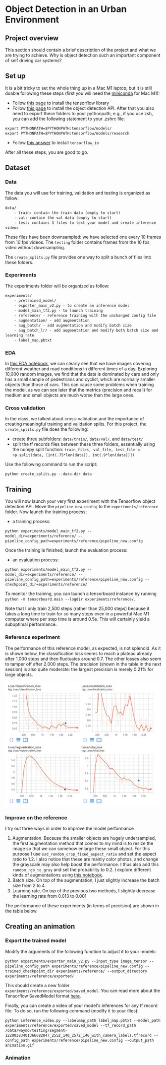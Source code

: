 # Object Detection in an Urban Environment

## Project overview
This section should contain a brief description of the project and what we are trying to achieve. Why is object detection such an important component of self driving car systems?

## Set up

It is a bit tricky to set the whole thing up in a Mac M1 laptop, but it is still doable following these steps (first you will need the [miniconda](https://docs.conda.io/en/latest/miniconda.html) for Mac M1):

- Follow [this page](https://developer.apple.com/metal/tensorflow-plugin/) to install the tensorflow library
- Follow [this page](https://tensorflow-object-detection-api-tutorial.readthedocs.io/en/latest/install.html#tensorflow-object-detection-api-installation) to install the object detection API. After that you also need to export these folders to your pythonpath, e.g., if you use zsh, you can add the following statement to your .zshrc file:

```
export PYTHONPATH=$PYTHONPATH:tensorflow/models/
export PYTHONPATH=$PYTHONPATH:tensorflow/models/research

```

- Follow [this answer](https://stackoverflow.com/questions/70277737/cant-install-tensorflow-io-on-m1) to install `tensorflow_io`

After all these steps, you are good to go.

## Dataset

### Data

The data you will use for training, validation and testing is organized as follow:
```
data/
    - train: contain the train data (empty to start)
    - val: contain the val data (empty to start)
    - test: contains 3 files to test your model and create inference videos
```

These files have been downsampled: we have selected one every 10 frames from 10 fps videos. The `testing` folder contains frames from the 10 fps video without downsampling.

The `create_splits.py` file provides one way to split a bunch of files into these folders.

### Experiments

The experiments folder will be organized as follow:
```
experiments/
    - pretrained_model/
    - exporter_main_v2.py - to create an inference model
    - model_main_tf2.py - to launch training
    - reference/ - reference training with the unchanged config file
    - augmentation/ - add augmentation
    - aug_batch/ - add augmentation and modify batch size
    - aug_batch_lr/ - add augmentation and modify both batch size and learning rate
    - label_map.pbtxt
```

### EDA
In [this EDA notebook](https://github.com/flyersworder/nd013-c1-vision/blob/main/Exploratory%20Data%20Analysis.ipynb), we can clearly see that we have images covering different weather and road conditions in different times of a day. Exploring 10,000 random images, we find that the data is dominated by cars and only has a small sample of pedestrians and cyclist, which are normally smaller objects than those of cars. This can cause some problems when training the model, as we can see later that the metrics (precision and recall) for medium and small objects are much worse than the large ones.

### Cross validation
In the class, we talked about cross-validation and the importance of creating meaningful training and validation splits. For this project, the `create_splits.py` file does the following:
* create three subfolders: `data/train/`, `data/val/`, and `data/test/`
* split the tf records files between these three folders, essentially using the numpy split function:
`train_files, val_file, test_file = np.split(data, [int(.75*len(data)), int(.9*len(data))])`

Use the following command to run the script:
```
python create_splits.py --data-dir data
```

## Training
You will now launch your very first experiment with the Tensorflow object detection API. Move the `pipeline_new.config` to the `experiments/reference` folder. Now launch the training process:
* a training process:
```
python experiments/model_main_tf2.py --model_dir=experiments/reference/ --pipeline_config_path=experiments/reference/pipeline_new.config
```
Once the training is finished, launch the evaluation process:
* an evaluation process:
```
python experiments/model_main_tf2.py --model_dir=experiments/reference/ --pipeline_config_path=experiments/reference/pipeline_new.config --checkpoint_dir=experiments/reference/
```

To monitor the training, you can launch a tensorboard instance by running `python -m tensorboard.main --logdir experiments/reference/`. 

Note that I only train 2,500 steps (rather than 25,000 steps) because it takes a long time to train for so many steps even in a powerful Mac M1 computer where per step time is around 0.5s. This will certainly yield a suboptimal performance.

### Reference experiment
The performance of this reference model, as expected, is not splendid. As it is shown below, the classification loss seems to reach a plateau already after 1,000 steps and then fluctuates around 0.7. The other losses also seem to tamper off after 2,000 steps. The precision (shown in the table in the next session) is also quite moderate: the largest precision is merely 0.21% for large objects.

![reference model](/images/model_reference.png)

### Improve on the reference
I try out three ways in order to improve the model performance

1. Augmentation. Because the smaller objects are hugely undersampled, the first augmentation method that comes to my mind is to resize the image so that we can somehow enlarge these small object. For this purpose I use `ssd_random_crop_fixed_aspect_ratio` and set the aspect ratio to 1.2. I also notice that these are mainly color photos, and change the grayscale may also help boost the performance. I thus also add this `random_rgb_to_gray` and set the probability to 0.2. I explore different kinds of augmentations using [this notebook](https://github.com/flyersworder/nd013-c1-vision/blob/main/Explore%20augmentations.ipynb).
2. Batch size. On top of the augmentation, I just slightly increase the batch size from 2 to 4.
3. Learning rate. On top of the previous two methods, I slightly decrease the learning rate from 0.013 to 0.001

The performance of these experiments (in terms of precision) are shown in the table below.




## Creating an animation
### Export the trained model

Modify the arguments of the following function to adjust it to your models:

```
python experiments/exporter_main_v2.py --input_type image_tensor --pipeline_config_path experiments/reference/pipeline_new.config --trained_checkpoint_dir experiments/reference/ --output_directory experiments/reference/exported/
```

This should create a new folder `experiments/reference/exported/saved_model`. You can read more about the Tensorflow SavedModel format [here](https://www.tensorflow.org/guide/saved_model).

Finally, you can create a video of your model's inferences for any tf record file. To do so, run the following command (modify it to your files):
```
python inference_video.py --labelmap_path label_map.pbtxt --model_path experiments/reference/exported/saved_model --tf_record_path /data/waymo/testing/segment-12200383401366682847_2552_140_2572_140_with_camera_labels.tfrecord --config_path experiments/reference/pipeline_new.config --output_path animation.gif
```

### Animation
